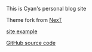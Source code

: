 This is Cyan's personal blog site

Theme fork from [NexT](https://theme-next.iissnan.com/)

[site example](https://simpleyyt.com/jekyll-theme-next/)

[GitHub source code](https://github.com/Simpleyyt/jekyll-theme-next)